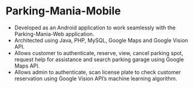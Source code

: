# Parking-Mania-Mobile

* Developed as an Android application to work seamlessly with the Parking-Mania-Web application.
* Architected using Java, PHP, MySQL, Google Maps and Google Vision API.
* Allows customer to authenticate, reserve, view, cancel parking spot, request help for assistance and search parking garage using Google Maps API.
* Allows admin to authenticate, scan license plate to check customer reservation using Google Vision API’s machine learning algorithm.
